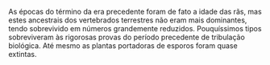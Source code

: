 ﻿As épocas do término da era precedente foram de fato a idade das rãs, mas estes ancestrais dos vertebrados terrestres não eram mais dominantes, tendo sobrevivido em números grandemente reduzidos. Pouquíssimos tipos sobreviveram às rigorosas provas do período precedente de tribulação biológica. Até mesmo as plantas portadoras de esporos foram quase extintas.